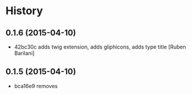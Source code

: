 History
=======

0.1.6 (2015-04-10)
------------------ 

- 42bc30c adds twig extension, adds gliphicons, adds type title [Ruben Barilani]


0.1.5 (2015-04-10)
------------------

- bca16e9 removes <style> add navbar-admin class [Ruben Barilani]


0.1.4 (2015-04-10)
------------------

- 1e05bb4 adds minor README update [Ruben Barilani]
- 0108c6d adds docs, tests and refactor to KottiSecurityContext [Ruben Barilani]


0.1.3 (2015-04-10)
------------------

- 4e6cf55 updates .travis.yml [Ruben Barilani]
- 6d43798 add exception, more verbose exception, don't log request [Ruben Barilani]


0.1.2 (2015-04-09)
------------------

- adds logger, use logger in KottiSecurityContextListener [Ruben Barilani]


0.1.1 (2015-04-09)
------------------

- 526976b updates docs, use admin.title if defined [Ruben Barilani]


0.1.0 (2015-04-09)
------------------

First preview release. Last 3 commits:

- 693dfde updates docs [Ruben Barilani]
- a51e808 adds include ip option, adds configuration tests [Ruben Barilani]
- 9e9c47e updates kotti-model-bundle 0.4.0 [Ruben Barilani]
